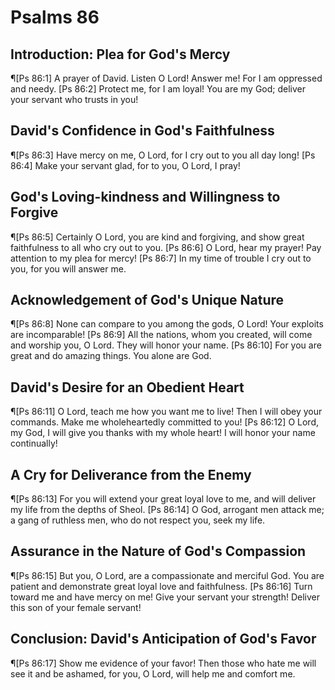 # Psalms 86

## Introduction: Plea for God's Mercy
¶[Ps 86:1] A prayer of David. Listen O Lord! Answer me! For I am oppressed and needy.
[Ps 86:2] Protect me, for I am loyal! You are my God; deliver your servant who trusts in you!

## David's Confidence in God's Faithfulness
¶[Ps 86:3] Have mercy on me, O Lord, for I cry out to you all day long!
[Ps 86:4] Make your servant glad, for to you, O Lord, I pray!

## God's Loving-kindness and Willingness to Forgive
¶[Ps 86:5] Certainly O Lord, you are kind and forgiving, and show great faithfulness to all who cry out to you.
[Ps 86:6] O Lord, hear my prayer! Pay attention to my plea for mercy!
[Ps 86:7] In my time of trouble I cry out to you, for you will answer me.

## Acknowledgement of God's Unique Nature
¶[Ps 86:8] None can compare to you among the gods, O Lord! Your exploits are incomparable!
[Ps 86:9] All the nations, whom you created, will come and worship you, O Lord. They will honor your name.
[Ps 86:10] For you are great and do amazing things. You alone are God.

## David's Desire for an Obedient Heart
¶[Ps 86:11] O Lord, teach me how you want me to live! Then I will obey your commands. Make me wholeheartedly committed to you!
[Ps 86:12] O Lord, my God, I will give you thanks with my whole heart! I will honor your name continually!

## A Cry for Deliverance from the Enemy
¶[Ps 86:13] For you will extend your great loyal love to me, and will deliver my life from the depths of Sheol.
[Ps 86:14] O God, arrogant men attack me; a gang of ruthless men, who do not respect you, seek my life.

## Assurance in the Nature of God's Compassion
¶[Ps 86:15] But you, O Lord, are a compassionate and merciful God. You are patient and demonstrate great loyal love and faithfulness.
[Ps 86:16] Turn toward me and have mercy on me! Give your servant your strength! Deliver this son of your female servant!

## Conclusion: David's Anticipation of God's Favor
¶[Ps 86:17] Show me evidence of your favor! Then those who hate me will see it and be ashamed, for you, O Lord, will help me and comfort me.
